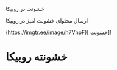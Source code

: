 خشونت در روبیکا

ارسال محتوای خشونت آمیز در روبیکا

(https://imgtr.ee/image/h7VnpF)[ خشونت]!

# خشونته روبیکا
